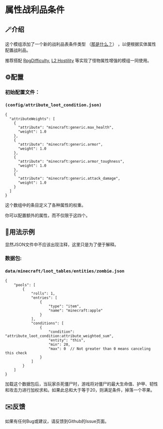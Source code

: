 # 属性战利品条件

## 🪄介绍

这个模组添加了一个新的战利品表条件类型 （[那是什么？](https://minecraft.wiki/w/Predicate)） ，以便根据实体属性配置战利品。

推荐搭配 [RpgDifficulty](https://modrinth.com/mod/rpgdifficulty), [L2 Hostility](https://modrinth.com/mod/l2hostility) 等实现了怪物属性增强的模组一同使用。

## ⚙️配置

### 初始配置文件：

### ```(config/attribute_loot_condition.json)```

```
{
  "attributeWeights": [
    {
      "attribute": "minecraft:generic.max_health",
      "weight": 1.0
    },
    {
      "attribute": "minecraft:generic.armor",
      "weight": 1.0
    },
    {
      "attribute": "minecraft:generic.armor_toughness",
      "weight": 1.0
    },
    {
      "attribute": "minecraft:generic.attack_damage",
      "weight": 1.0
    }
  ]
}
```

这个数组中的条目定义了各种属性的权重。

你可以配置额外的属性，而不仅限于这四个。

## 📜用法示例

显然JSON文件中不应该出现注释，这里只是为了便于解释。

### 数据包:

### ```data/minecraft/loot_tables/entities/zombie.json```

```
{
    "pools": [
        {
            "rolls": 1,
            "entries": [
                {
                    "type": "item",
                    "name": "minecraft:apple"
                }
            ],
            "conditions": [
                {
                    "condition": "attribute_loot_condition:attribute_weighted_sum",
                    "entity": "this",
                    "min": 20,
                    "max": 0  // Not greater than 0 means canceling this check
                }
            ]
        }
    ]
}
```

加载这个数据包后，当玩家杀死僵尸时，游戏将对僵尸的最大生命值、护甲、韧性和攻击力进行加权求和。如果此总和大于等于20，则满足条件，掉落一个苹果。

## ✉️反馈

如果有任何Bug或建议，请反馈到Github的Issue页面。